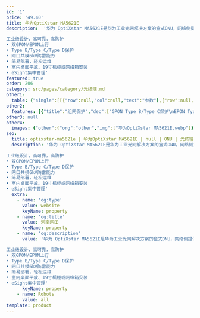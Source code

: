 ```yaml
---
id: '1'
price: '49.40'
title: 华为OptiXstar MA5621E
description:  '华为 OptiXstar MA5621E是华为工业光网解决方案的盒式ONU，网络侧提供GPON或EPON双上行接口，用户侧提供8个GE以太网接口，通过高性能的转发能力，为电力、制造、交通等工业生产场景提供理想的网络解决方案。

工业级设计，高可靠，高防护
• 双GPON/EPON上行
• Type B/Type C/Type D保护
• 网口共模6kV防雷能力
• 简易部署，轻松运维
• 室内桌面平放、19寸机柜或网络箱安装
• eSight集中管理'
featured: true
order: 206
category: src/pages/category/光终端.md
other1: 
  table: {"single":[[{"row":null,"col":null,"text":"参数"},{"row":null,"col":null,"text":"华为OptiXstar MA5621E"}],[{"row":null,"col":null,"text":"尺寸（高×宽×深）"},{"row":null,"col":null,"text":"43.6mm x 250mm x 180 mm（不带挂耳）\n43.6mm x 482.6mm x 180 mm（带挂耳）"}],[{"row":null,"col":null,"text":"重量（不包含适配器）"},{"row":null,"col":null,"text":"约 2.5kg"}],[{"row":null,"col":null,"text":"工作环境温度"},{"row":null,"col":null,"text":"-40° C ~ +70° C"}],[{"row":null,"col":null,"text":"工作环境湿度"},{"row":null,"col":null,"text":"5% RH ～ 95% RH，非凝结"}],[{"row":null,"col":null,"text":"整机供电"},{"row":null,"col":null,"text":"DC 12V~60V"}],[{"row":null,"col":null,"text":"额定电压和电流"},{"row":null,"col":null,"text":"DC 56V，4.5A"}],[{"row":null,"col":null,"text":"防雷规格"},{"row":null,"col":null,"text":"网口：共模6kV，差模1.5kV\n直流电源口：共模4kV，差模2kV"}],[{"row":null,"col":null,"text":"最大功耗"},{"row":null,"col":null,"text":"约12W"}],[{"row":null,"col":null,"text":"网络侧接口"},{"row":null,"col":null,"text":"1*GPON/EPON SFP + 1*GPON/EPON BOB"}],[{"row":null,"col":null,"text":"用户侧接口"},{"row":null,"col":null,"text":"8*GE+4*RS485/RS232+1*Alarm"}],[{"row":null,"col":null,"text":"安装方式"},{"row":null,"col":null,"text":"室内桌面平放、19寸机柜或网络箱安装"}],[{"row":null,"col":null,"text":"防护等级"},{"row":null,"col":null,"text":"IP40"}],[{"row":null,"col":null,"text":"认证"},{"row":null,"col":null,"text":"802.1X认证"}],[{"row":null,"col":null,"text":"PON接口"},{"row":null,"col":null,"text":"GPON/EPON双模，接口类型：SC/UPC\n最大传输距离：20km\nGPON\n遵循标准ITU-T G.984，Class B+\n传输速率：下行2.488Gbit/s，上行1.244Gbit/s\nEPON\n遵循标准IEEE 802.3ah，PX20\n传输速率：下行1.25Gbit/s，上行1.25Gbit/s\n接收灵敏度：-27dBm\n过载光功率：-8dBm\n"}],[{"row":null,"col":null,"text":"GE电接口"},{"row":null,"col":null,"text":"接口类型：RJ-45\n10/100/1000Mbit/s自适应"}],[{"row":null,"col":null,"text":"RS485串口"},{"row":null,"col":null,"text":"接口类型：RJ-45\nRS485遵循标准TIA/EIA-485，ITU-T V.24，ITU-T V.28"}],[{"row":null,"col":null,"text":"RS232串口"},{"row":null,"col":null,"text":"接口类型：RJ-45\nRS232遵循标准TIA/EIA-232，ITU-T V.24，ITU-T V.28"}],[{"row":null,"col":null,"text":"用户侧接口-ALARM"},{"row":null,"col":null,"text":"用户侧接口-ALARM\n连接外部告警等装置\n接口类型：RJ-45\n"}]]}
other2:
  features: [{"title":"组网保护","dec":["GPON Type B/Type C保护\nEPON Type B/Type D保护\n环网检测"]},{"title":"安全","dec":["MAC过滤/IP地址过滤/URL过滤\n防DoS攻击\n会话个数限制\n设备访问控制\n支持802.1x的EAP-MD5/TLS/TTLS/PEAP四种鉴权方式"]},{"title":"智能运维","dec":["XML/Web UI管理\neSight集中管理\n流氓ONT检测和自律\nPPPoE/DHCP仿真测试\n串口数据采集和发送/串口采集数据透传"]}]
other3: null
other4:
  images: {"other":{"org":"other","img":["华为OptiXstar MA5621E.webp"]}}
seo:
  title: optixstar-ma5621e | 华为OptiXstar MA5621E | null | ONU | 光终端 | 企业光网络
  description: '华为 OptiXstar MA5621E是华为工业光网解决方案的盒式ONU，网络侧提供GPON或EPON双上行接口，用户侧提供8个GE以太网接口，通过高性能的转发能力，为电力、制造、交通等工业生产场景提供理想的网络解决方案。

工业级设计，高可靠，高防护
• 双GPON/EPON上行
• Type B/Type C/Type D保护
• 网口共模6kV防雷能力
• 简易部署，轻松运维
• 室内桌面平放、19寸机柜或网络箱安装
• eSight集中管理'
  extra:
    - name: 'og:type'
      value: website
      keyName: property
    - name: 'og:title'
      value: 河南网田
      keyName: property
    - name: 'og:description'
      value: '华为 OptiXstar MA5621E是华为工业光网解决方案的盒式ONU，网络侧提供GPON或EPON双上行接口，用户侧提供8个GE以太网接口，通过高性能的转发能力，为电力、制造、交通等工业生产场景提供理想的网络解决方案。

工业级设计，高可靠，高防护
• 双GPON/EPON上行
• Type B/Type C/Type D保护
• 网口共模6kV防雷能力
• 简易部署，轻松运维
• 室内桌面平放、19寸机柜或网络箱安装
• eSight集中管理'
      keyName: property
    - name: Robots
      value: all
template: product
---
```

